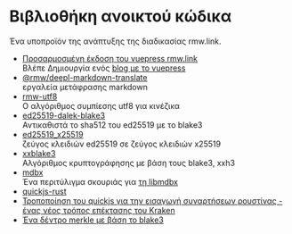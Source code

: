 # Βιβλιοθήκη ανοικτού κώδικα

Ένα υποπροϊόν της ανάπτυξης της διαδικασίας rmw.link.

* [Προσαρμοσμένη έκδοση του vuepress rmw.link](https://github.com/rmw-link/blog-vuepress2)  
  Βλέπε Δημιουργία ενός [blog με το vuepress](/log/2020-11-29-vuepress.html)
* [@rmw/deepl-markdown-translate](https://www.npmjs.com/package/@rmw/deepl-markdown-translate)  
  εργαλεία μετάφρασης markdown
* [rmw-utf8](https://docs.rs/crate/rmw-utf8)  
  Ο αλγόριθμος συμπίεσης utf8 για κινέζικα
* [ed25519-dalek-blake3](https://github.com/rmw-lib/ed25519_x25519)  
  Αντικαθιστά το sha512 του ed25519 με το blake3
* [ed25519_x25519](https://github.com/rmw-lib/ed25519_x25519)  
  ζεύγος κλειδιών ed25519 σε ζεύγος κλειδιών x25519
* [xxblake3](https://docs.rs/crate/xxblake3)  
  Αλγόριθμος κρυπτογράφησης με βάση τους blake3, xxh3
* [mdbx](https://docs.rs/crate/mdbx)  
  Ένα περιτύλιγμα σκουριάς για [τη libmdbx](https://github.com/erthink/libmdbx)
* [quickjs-rust](https://github.com/rmw-lib/quickjs-rust)
* [Τροποποίηση του quickjs για την εισαγωγή συναρτήσεων ρουστίνας - ένας νέος τρόπος επέκτασης του Kraken](/log/2022-04-29-quickjs-rust.html)
* [Ένα δέντρο merkle με βάση το blake3](/log/2022-06-02-blake3_merkle.html)